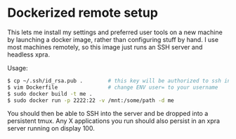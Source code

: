 # Dockerized remote setup
This lets me install my settings and preferred user tools on a new machine by
launching a docker image, rather than configuring stuff by hand. I use most
machines remotely, so this image just runs an SSH server and headless xpra.

Usage:

```sh
$ cp ~/.ssh/id_rsa.pub .        # this key will be authorized to ssh in
$ vim Dockerfile                # change ENV user= to your username
$ sudo docker build -t me .
$ sudo docker run -p 2222:22 -v /mnt:/some/path -d me
```

You should then be able to SSH into the server and be dropped into a persistent
tmux. Any X applications you run should also persist in an xpra server running
on display 100.
